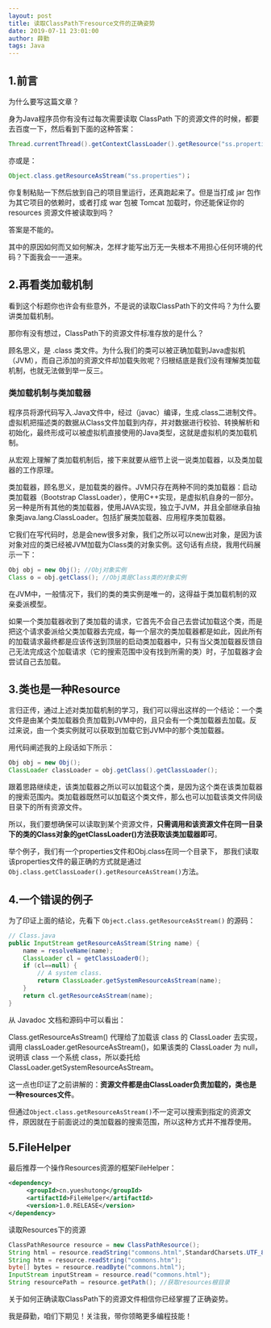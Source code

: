 ```yaml
---
layout: post
title: 读取ClassPath下resource文件的正确姿势
date: 2019-07-11 23:01:00
author: 薛勤
tags: Java
---
```

## 1.前言

为什么要写这篇文章？

身为Java程序员你有没有过每次需要读取 ClassPath 下的资源文件的时候，都要去百度一下，然后看到下面的这种答案：

```java
Thread.currentThread().getContextClassLoader().getResource("ss.properties").getPath();
```

亦或是：

```java
Object.class.getResourceAsStream("ss.properties")；
```

你复制粘贴一下然后放到自己的项目里运行，还真跑起来了。但是当打成 jar 包作为其它项目的依赖时，或者打成 war 包被 Tomcat 加载时，你还能保证你的resources 资源文件被读取到吗？

答案是不能的。

其中的原因如何而又如何解决，怎样才能写出万无一失根本不用担心任何环境的代码？下面我会一一道来。

## 2.再看类加载机制

看到这个标题你也许会有些意外，不是说的读取ClassPath下的文件吗？为什么要讲类加载机制。

那你有没有想过，ClassPath下的资源文件标准存放的是什么？

顾名思义，是 .class 类文件。为什么我们的类可以被正确加载到Java虚拟机（JVM），而自己添加的资源文件却加载失败呢？归根结底是我们没有理解类加载机制，也就无法做到举一反三。

### 类加载机制与类加载器

程序员将源代码写入.Java文件中，经过（javac）编译，生成.class二进制文件。虚拟机把描述类的数据从Class文件加载到内存，并对数据进行校验、转换解析和初始化，最终形成可以被虚拟机直接使用的Java类型，这就是虚拟机的类加载机制。

从宏观上理解了类加载机制后，接下来就要从细节上说一说类加载器，以及类加载器的工作原理。

类加载器，顾名思义，是加载类的器件。JVM只存在两种不同的类加载器：启动类加载器（Bootstrap ClassLoader），使用C++实现，是虚拟机自身的一部分。另一种是所有其他的类加载器，使用JAVA实现，独立于JVM，并且全部继承自抽象类java.lang.ClassLoader。包括扩展类加载器、应用程序类加载器。

它我们在写代码时，总是会new很多对象，我们之所以可以new出对象，是因为该对象对应的类已经被JVM加载为Class类的对象实例。这句话有点绕，我用代码展示一下：

```java
Obj obj = new Obj(); //Obj对象实例
Class o = obj.getClass(); //Obj类是Class类的对象实例
```

在JVM中，一般情况下，我们的类的类实例是唯一的，这得益于类加载机制的双亲委派模型。

如果一个类加载器收到了类加载的请求，它首先不会自己去尝试加载这个类，而是把这个请求委派给父类加载器去完成，每一个层次的类加载器都是如此，因此所有的加载请求最终都是应该传送到顶层的启动类加载器中，只有当父类加载器反馈自己无法完成这个加载请求（它的搜索范围中没有找到所需的类）时，子加载器才会尝试自己去加载。

## 3.类也是一种Resource

言归正传，通过上述对类加载机制的学习，我们可以得出这样的一个结论：一个类文件是由某个类加载器负责加载到JVM中的，且只会有一个类加载器去加载。反过来说，由一个类实例就可以获取到加载它到JVM中的那个类加载器。

用代码阐述我的上段话如下所示：

```java
Obj obj = new Obj();
ClassLoader classLoader = obj.getClass().getClassLoader();
```

跟着思路继续走，该类加载器之所以可以加载这个类，是因为这个类在该类加载器的搜索范围内。类加载器既然可以加载这个类文件，那么也可以加载该类文件同级目录下的所有资源文件。

所以，我们要想确保可以读取到某个资源文件，**只需调用和该资源文件在同一目录下的类的Class对象的getClassLoader()方法获取该类加载器即可**。

举个例子，我们有一个properties文件和Obj.class在同一个目录下， 那我们读取该properties文件的最正确的方式就是通过`Obj.class.getClassLoader().getResourceAsStream()`方法。

## 4.一个错误的例子

为了印证上面的结论，先看下 `Object.class.getResourceAsStream()` 的源码：

```java
// Class.java
public InputStream getResourceAsStream(String name) {
    name = resolveName(name);
    ClassLoader cl = getClassLoader0();
    if (cl==null) {
        // A system class.
        return ClassLoader.getSystemResourceAsStream(name);
    }
    return cl.getResourceAsStream(name);
}
```

从 Javadoc 文档和源码中可以看出：

Class.getResourceAsStream() 代理给了加载该 class 的 ClassLoader 去实现，调用 classLoader.getResourceAsStream()，如果该类的 ClassLoader 为 null，说明该 class 一个系统 class，所以委托给 ClassLoader.getSystemResourceAsStream。

这一点也印证了之前讲解的：**资源文件都是由ClassLoader负责加载的，类也是一种resources文件**。

但通过`Object.class.getResourceAsStream()`不一定可以搜索到指定的资源文件，原因就在于前面说过的类加载器的搜索范围，所以这种方式并不推荐使用。

## 5.FileHelper

最后推荐一个操作Resources资源的框架FileHelper：

```xml
<dependency>
     <groupId>cn.yueshutong</groupId>
     <artifactId>FileHelper</artifactId>
     <version>1.0.RELEASE</version>
</dependency>
```

读取Resources下的资源

```java
ClassPathResource resource = new ClassPathResource();
String html = resource.readString("commons.html",StandardCharsets.UTF_8);
String htm = resource.readString("commons.htm");
byte[] bytes = resource.readByte("commons.html");
InputStream inputStream = resource.read("commons.html");
String resourcePath = resource.getPath(); //获取resources根目录
```

关于如何正确读取ClassPath下的资源文件相信你已经掌握了正确姿势。

我是薛勤，咱们下期见！关注我，带你领略更多编程技能！